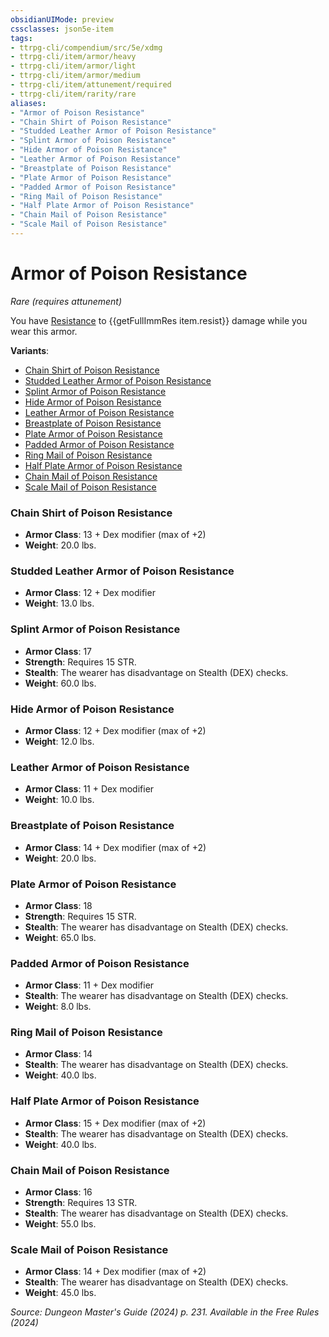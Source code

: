 ```yaml
---
obsidianUIMode: preview
cssclasses: json5e-item
tags:
- ttrpg-cli/compendium/src/5e/xdmg
- ttrpg-cli/item/armor/heavy
- ttrpg-cli/item/armor/light
- ttrpg-cli/item/armor/medium
- ttrpg-cli/item/attunement/required
- ttrpg-cli/item/rarity/rare
aliases: 
- "Armor of Poison Resistance"
- "Chain Shirt of Poison Resistance"
- "Studded Leather Armor of Poison Resistance"
- "Splint Armor of Poison Resistance"
- "Hide Armor of Poison Resistance"
- "Leather Armor of Poison Resistance"
- "Breastplate of Poison Resistance"
- "Plate Armor of Poison Resistance"
- "Padded Armor of Poison Resistance"
- "Ring Mail of Poison Resistance"
- "Half Plate Armor of Poison Resistance"
- "Chain Mail of Poison Resistance"
- "Scale Mail of Poison Resistance"
---
```

# Armor of Poison Resistance
*Rare (requires attunement)*  



You have [Resistance](3-Mechanics/CLI/rules/variant-rules/resistance-xphb.md) to {{getFullImmRes item.resist}} damage while you wear this armor.

**Variants**:
- [Chain Shirt of Poison Resistance](#Chain%20Shirt%20of%20Poison%20Resistance)
- [Studded Leather Armor of Poison Resistance](#Studded%20Leather%20Armor%20of%20Poison%20Resistance)
- [Splint Armor of Poison Resistance](#Splint%20Armor%20of%20Poison%20Resistance)
- [Hide Armor of Poison Resistance](#Hide%20Armor%20of%20Poison%20Resistance)
- [Leather Armor of Poison Resistance](#Leather%20Armor%20of%20Poison%20Resistance)
- [Breastplate of Poison Resistance](#Breastplate%20of%20Poison%20Resistance)
- [Plate Armor of Poison Resistance](#Plate%20Armor%20of%20Poison%20Resistance)
- [Padded Armor of Poison Resistance](#Padded%20Armor%20of%20Poison%20Resistance)
- [Ring Mail of Poison Resistance](#Ring%20Mail%20of%20Poison%20Resistance)
- [Half Plate Armor of Poison Resistance](#Half%20Plate%20Armor%20of%20Poison%20Resistance)
- [Chain Mail of Poison Resistance](#Chain%20Mail%20of%20Poison%20Resistance)
- [Scale Mail of Poison Resistance](#Scale%20Mail%20of%20Poison%20Resistance)

### Chain Shirt of Poison Resistance

- **Armor Class**: 13 + Dex modifier (max of +2)
- **Weight**: 20.0 lbs.

### Studded Leather Armor of Poison Resistance

- **Armor Class**: 12 + Dex modifier
- **Weight**: 13.0 lbs.

### Splint Armor of Poison Resistance

- **Armor Class**: 17
- **Strength**: Requires 15 STR.
- **Stealth**: The wearer has disadvantage on Stealth (DEX) checks.
- **Weight**: 60.0 lbs.

### Hide Armor of Poison Resistance

- **Armor Class**: 12 + Dex modifier (max of +2)
- **Weight**: 12.0 lbs.

### Leather Armor of Poison Resistance

- **Armor Class**: 11 + Dex modifier
- **Weight**: 10.0 lbs.

### Breastplate of Poison Resistance

- **Armor Class**: 14 + Dex modifier (max of +2)
- **Weight**: 20.0 lbs.

### Plate Armor of Poison Resistance

- **Armor Class**: 18
- **Strength**: Requires 15 STR.
- **Stealth**: The wearer has disadvantage on Stealth (DEX) checks.
- **Weight**: 65.0 lbs.

### Padded Armor of Poison Resistance

- **Armor Class**: 11 + Dex modifier
- **Stealth**: The wearer has disadvantage on Stealth (DEX) checks.
- **Weight**: 8.0 lbs.

### Ring Mail of Poison Resistance

- **Armor Class**: 14
- **Stealth**: The wearer has disadvantage on Stealth (DEX) checks.
- **Weight**: 40.0 lbs.

### Half Plate Armor of Poison Resistance

- **Armor Class**: 15 + Dex modifier (max of +2)
- **Stealth**: The wearer has disadvantage on Stealth (DEX) checks.
- **Weight**: 40.0 lbs.

### Chain Mail of Poison Resistance

- **Armor Class**: 16
- **Strength**: Requires 13 STR.
- **Stealth**: The wearer has disadvantage on Stealth (DEX) checks.
- **Weight**: 55.0 lbs.

### Scale Mail of Poison Resistance

- **Armor Class**: 14 + Dex modifier (max of +2)
- **Stealth**: The wearer has disadvantage on Stealth (DEX) checks.
- **Weight**: 45.0 lbs.


*Source: Dungeon Master's Guide (2024) p. 231. Available in the Free Rules (2024)*